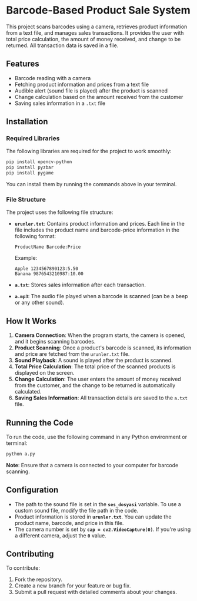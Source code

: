 # **Barcode-Based Product Sale System**

This project scans barcodes using a camera, retrieves product information from a text file, and manages sales transactions. It provides the user with total price calculation, the amount of money received, and change to be returned. All transaction data is saved in a file.

## **Features**

- Barcode reading with a camera
- Fetching product information and prices from a text file
- Audible alert (sound file is played) after the product is scanned
- Change calculation based on the amount received from the customer
- Saving sales information in a `.txt` file

## **Installation**

### **Required Libraries**

The following libraries are required for the project to work smoothly:

```bash
pip install opencv-python
pip install pyzbar
pip install pygame
```

You can install them by running the commands above in your terminal.

### **File Structure**

The project uses the following file structure:

- **`urunler.txt`**: Contains product information and prices. Each line in the file includes the product name and barcode-price information in the following format:
  
  ```text
  ProductName Barcode:Price
  ```

  Example:

  ```text
  Apple 1234567890123:5.50
  Banana 9876543210987:10.00
  ```

- **`a.txt`**: Stores sales information after each transaction.
- **`a.mp3`**: The audio file played when a barcode is scanned (can be a beep or any other sound).

## **How It Works**

1. **Camera Connection**: When the program starts, the camera is opened, and it begins scanning barcodes.
2. **Product Scanning**: Once a product's barcode is scanned, its information and price are fetched from the `urunler.txt` file.
3. **Sound Playback**: A sound is played after the product is scanned.
4. **Total Price Calculation**: The total price of the scanned products is displayed on the screen.
5. **Change Calculation**: The user enters the amount of money received from the customer, and the change to be returned is automatically calculated.
6. **Saving Sales Information**: All transaction details are saved to the `a.txt` file.

## **Running the Code**

To run the code, use the following command in any Python environment or terminal:

```bash
python a.py
```

**Note**: Ensure that a camera is connected to your computer for barcode scanning.

## **Configuration**

- The path to the sound file is set in the **`ses_dosyasi`** variable. To use a custom sound file, modify the file path in the code.
- Product information is stored in **`urunler.txt`**. You can update the product name, barcode, and price in this file.
- The camera number is set by **`cap = cv2.VideoCapture(0)`**. If you're using a different camera, adjust the **`0`** value.

## **Contributing**

To contribute:

1. Fork the repository.
2. Create a new branch for your feature or bug fix.
3. Submit a pull request with detailed comments about your changes.
